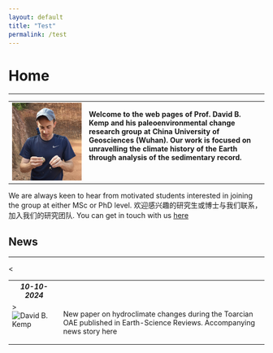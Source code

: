 ```yaml
---
layout: default
title: "Test"
permalink: /test
---
```


# Home
* * *
<table>
    <tr>
        <td style="width:30%">
            <img src="/images/profilepic.jpeg" alt="David B. Kemp" style="width:400px">
        </td>
        <td valign="top">
            <p><b>Welcome to the web pages of Prof. David B. Kemp and his paleoenvironmental change research group at China University of Geosciences (Wuhan). Our work is focused on unravelling the climate history of the Earth through analysis of the sedimentary record.</b></p>
        </td>
    </tr>
</table>
  
We are always keen to hear from motivated students interested in joining the group at either MSc or PhD level. 欢迎感兴趣的研究生或博士与我们联系，加入我们的研究团队. You can get in touch with us [here](mailto:davidkemp@cug.edu.cn)

## News
* * *
<table>
    <tr>
        <th><i>10-10-2024</i></th><
    </tr>
    <tr>
        <td valign="top" style="width:20%">>
            <img src="/images/talk.jpeg" alt="David B. Kemp">
        </td>
        <td valign="top">
            <p>New paper on hydroclimate changes during the Toarcian OAE published in Earth-Science Reviews. Accompanying news story here</p>
        </td>
    </tr>
</table>

